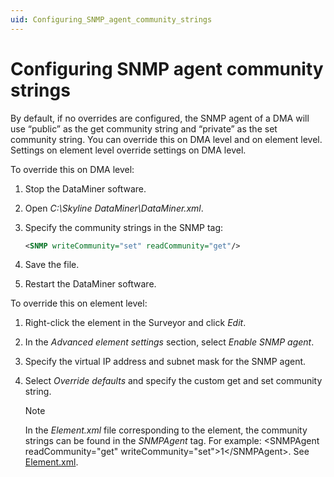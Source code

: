 ```yaml
---
uid: Configuring_SNMP_agent_community_strings
---
```


# Configuring SNMP agent community strings

By default, if no overrides are configured, the SNMP agent of a DMA will use “public” as the get community string and “private” as the set community string. You can override this on DMA level and on element level. Settings on element level override settings on DMA level.

To override this on DMA level:

1. Stop the DataMiner software.

2. Open *C:\\Skyline DataMiner\\DataMiner.xml*.

3. Specify the community strings in the SNMP tag:

    ```xml
    <SNMP writeCommunity="set" readCommunity="get"/>
    ```

4. Save the file.

5. Restart the DataMiner software.

To override this on element level:

1. Right-click the element in the Surveyor and click *Edit*.

2. In the *Advanced element settings* section, select *Enable SNMP agent*.

3. Specify the virtual IP address and subnet mask for the SNMP agent.

4. Select *Override defaults* and specify the custom get and set community string.

    > [!NOTE]
    > In the *Element.xml* file corresponding to the element, the community strings can be found in the *SNMPAgent* tag. For example: \<SNMPAgent readCommunity="get" writeCommunity="set">1\</SNMPAgent>. See [Element.xml](xref:Elements1#elementxml).
    >
